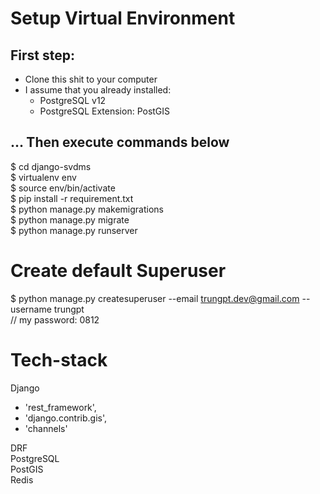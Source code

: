 # Setup Virtual Environment
## First step:  
* Clone this shit to your computer  
* I assume that you already installed:
    - PostgreSQL v12
    - PostgreSQL Extension: PostGIS

## ... Then execute commands below
$ cd django-svdms  
$ virtualenv env  
$ source env/bin/activate  
$ pip install -r requirement.txt  
$ python manage.py makemigrations  
$ python manage.py migrate  
$ python manage.py runserver  

# Create default Superuser
$ python manage.py createsuperuser --email trungpt.dev@gmail.com --username trungpt  
// my password: 0812

# Tech-stack
Django  
- 'rest_framework',  
- 'django.contrib.gis',  
- 'channels'

DRF  
PostgreSQL  
PostGIS  
Redis  